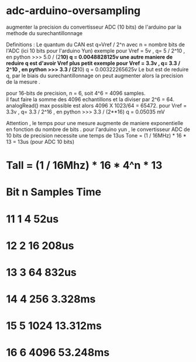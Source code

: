 # adc-arduino-oversampling
augmenter la precision du convertisseur ADC (10 bits) de l'arduino par la methode du surechantillonnage

Definitions : Le quantum du CAN est q=Vref / 2^n  avec n = nombre bits de l'ADC (ici 10 bits pour l'arduino Yun)
exemple pour Vref = 5v ,    q= 5 / 2^10   , en python >>> 5.0 / (2**10)
q = 0.0048828125v
une autre maniere de reduire q est d'avoir Vref plus petit 
exemple pour Vref = 3.3v ,    q= 3.3 / 2^10   , en python >>> 3.3 / (2**10)
q = 0.00322265625v
Le but est de reduire q, par le biais du surechantillonnage on peut augmenter alors la precision de la mesure .

pour 16-bits de precision, n = 6, soit 4^6 = 4096 samples.  
il faut faire la somme des 4096 echantillons et la diviser par 2^6 = 64.
analogRead() max possible est alors  4096 X 1023/64 = 65472. 
pour Vref = 3.3v ,    q= 3.3 / 2^16  , en python >>> 3.3 / (2**16) 
q = 0.05035 mV

Attention , le temps pour une mesure augmente de maniere exponentielle en fonction du nombre de  bits .
pour l'arduino yun , le convertisseur ADC de 10 bits de precision necessite une temps de 13us
Tone = (1 / 16MHz) * 16 * 13 = 13us  (pour ADC  10 bits)

# Tall = (1 / 16Mhz) * 16 * 4^n * 13

# Bit 	n 	Samples 	Time
# 11 	  1 	    4 	    52us
# 12 	  2 	   16 	   208us
# 13 	  3 	   64 	   832us
# 14 	  4 	  256 	 3.328ms
# 15 	  5 	 1024 	13.312ms
# 16 	  6 	 4096 	53.248ms


